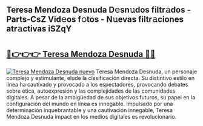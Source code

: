## Teresa Mendoza Desnuda D𝚎sn𝚞dos filtr𝚊dos - Parts-CsZ Vid𝚎os f𝚘tos - N𝚞evas filtr𝚊ciones atr𝚊ctivas iSZqY

# <h2><a href="http://mb4nf2.tromn.icu/?c=Teresa+Mendoza+Desnuda">🔗👉👉👉 Teresa Mendoza Desnuda 🔗🔗</a></h2>

[![Teresa Mendoza Desnuda nuevo](https://i.imgur.com/pEAQMta.gif)](http://mb4nf2.tromn.icu/?c=Teresa+Mendoza+Desnuda)
Teresa Mendoza Desnuda, un personaje complejo y estimulante, elude la clasificación directa. Su distintivo estilo en línea ha cautivado y provocado a los espectadores, provocando debates sobre ética, autoexpresión y las complejidades de las comunidades digitales. A pesar de la ambigüedad de sus objetivos futuros, su papel en la configuración del mundo en línea es innegable. Impulsado por una determinación inquebrantable y una cautivación innegable, Teresa Mendoza Desnuda impact en los medios digitales es revolucionario.
